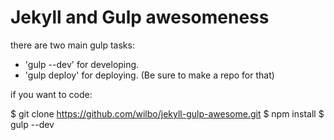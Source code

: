 # Jekyll and Gulp awesomeness

there are two main gulp tasks:
- 'gulp --dev' for developing.
- 'gulp deploy' for deploying. (Be sure to make a repo for that)

if you want to code:

$ git clone https://github.com/wilbo/jekyll-gulp-awesome.git
$ npm install
$ gulp --dev
